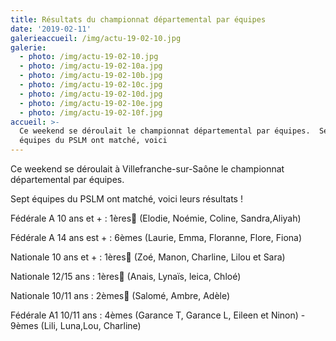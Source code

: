 ```yaml
---
title: Résultats du championnat départemental par équipes
date: '2019-02-11'
galerieaccueil: /img/actu-19-02-10.jpg
galerie:
  - photo: /img/actu-19-02-10.jpg
  - photo: /img/actu-19-02-10a.jpg
  - photo: /img/actu-19-02-10b.jpg
  - photo: /img/actu-19-02-10c.jpg
  - photo: /img/actu-19-02-10d.jpg
  - photo: /img/actu-19-02-10e.jpg
  - photo: /img/actu-19-02-10f.jpg
accueil: >-
  Ce weekend se déroulait le championnat départemental par équipes.  Sept
  équipes du PSLM ont matché, voici
---
```

Ce weekend se déroulait à Villefranche-sur-Saône le championnat départemental par équipes.

Sept équipes du PSLM ont matché, voici leurs résultats !



Fédérale A 10 ans et + : 1ères🥇 (Elodie, Noémie, Coline, Sandra,Aliyah) 

Fédérale A 14 ans est + : 6èmes (Laurie, Emma, Floranne, Flore, Fiona)

Nationale 10 ans et + : 1ères🥇   (Zoé, Manon, Charline, Lilou et Sara)

Nationale 12/15 ans : 1ères🥇 (Anais, Lynaïs, leica, Chloé) 

Nationale 10/11 ans : 2èmes🥈  (Salomé, Ambre, Adèle) 

Fédérale A1 10/11 ans : 4èmes (Garance T, Garance L, Eileen et Ninon) -  9èmes (Lili, Luna,Lou, Charline)
